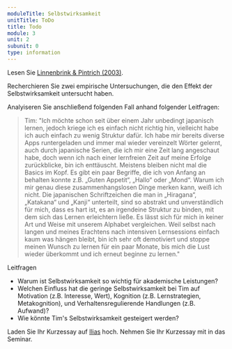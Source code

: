 ```yaml
---
moduleTitle: Selbstwirksamkeit
unitTitle: ToDo
title: Todo
module: 3
unit: 2
subunit: 0
type: information
---
```



Lesen Sie [Linnenbrink & Pintrich (2003)](https://ilias.uni-freiburg.de/goto.php?target=file_1282537_download&client_id=unifreiburg). 

Recherchieren Sie zwei empirische Untersuchungen, die den Effekt der Selbstwirksamkeit untersucht haben. 

Analyiseren Sie anschließend folgenden Fall anhand folgender Leitfragen:

> Tim: "Ich möchte schon seit über einem Jahr unbedingt japanisch lernen, jedoch kriege ich es einfach nicht richtig hin, vielleicht habe ich auch einfach zu wenig Struktur dafür. Ich habe mir bereits diverse Apps runtergeladen und immer mal wieder vereinzelt Wörter gelernt, auch durch japanische Serien, die ich mir eine Zeit lang angeschaut habe, doch wenn ich nach einer lernfreien Zeit auf meine Erfolge zurückblicke, bin ich enttäuscht. Meistens bleiben nicht mal die Basics im Kopf. Es gibt ein paar Begriffe, die ich von Anfang an behalten konnte z.B. „Guten Appetit“, „Hallo“ oder „Mond“. Warum ich mir genau diese zusammenhangslosen Dinge merken kann, weiß ich nicht. Die japanischen Schriftzeichen die man in „Hiragana“, „Katakana“ und „Kanji“ unterteilt, sind so abstrakt und unverständlich für mich, dass es hart ist, es an irgendeine Struktur zu binden, mit dem sich das Lernen erleichtern ließe. Es lässt sich für mich in keiner Art und Weise mit unserem Alphabet vergleichen. Weil selbst nach langen und meines Erachtens nach intensiven Lernsessions einfach kaum was hängen bleibt, bin ich sehr oft demotiviert und stoppe meinen Wunsch zu lernen für ein paar Monate, bis mich die Lust wieder überkommt und ich erneut beginne zu lernen."

Leitfragen

* Warum ist Selbstwirksamkeit so wichtig für akademische Leistungen? 
* Welchen Einfluss hat die geringe Selbstwirksamkeit bei Tim auf Motivation (z.B. Interesse, Wert), Kognition (z.B. Lernstrategien, Metakognition), und Verhaltensregulierende Handlungen (z.B. Aufwand)?
* Wie könnte Tim's Selbstwirksamkeit gesteigert werden? 


Laden Sie Ihr Kurzessay auf [Ilias](https://ilias.uni-freiburg.de/goto.php?target=exc_1239027&client_id=unifreiburg) hoch. Nehmen Sie Ihr Kurzessay mit in das Seminar. 
